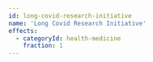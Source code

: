 ```yaml
---
id: long-covid-research-initiative
name: 'Long Covid Research Initiative'
effects:
  - categoryId: health-medicine
    fraction: 1
---
```

